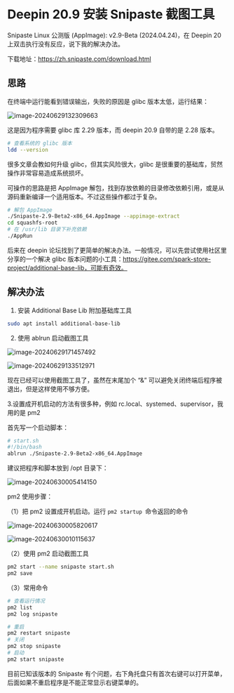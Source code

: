 # Deepin 20.9 安装 Snipaste 截图工具

Snipaste Linux 公测版 (AppImage): v2.9-Beta (2024.04.24)，在 Deepin 20 上双击执行没有反应，说下我的解决办法。

下载地址：https://zh.snipaste.com/download.html



## 思路

在终端中运行能看到错误输出，失败的原因是 glibc 版本太低，运行结果：

![image-20240629132309663](/home/yonatan/Code/yont/Yonatan-D/blog/posts/install-snipaste-on-deepin20.assets/image-20240629132309663.png)

这是因为程序需要 glibc 库 2.29 版本，而 deepin 20.9 自带的是 2.28 版本。

```bash
# 查看系统的 glibc 版本
ldd --version
```

很多文章会教如何升级 glibc，但其实风险很大，glibc 是很重要的基础库，贸然操作非常容易造成系统损坏。

可操作的思路是把 AppImage 解包，找到存放依赖的目录修改依赖引用，或是从源码重新编译一个适用版本。不过这些操作都过于复杂。

```bash
# 解包 AppImage
./Snipaste-2.9-Beta2-x86_64.AppImage --appimage-extract
cd squashfs-root
# 在 /usr/lib 目录下补充依赖
./AppRun
```

后来在 deepin 论坛找到了更简单的解决办法。一般情况，可以先尝试使用社区里分享的一个解决 glibc 版本问题的小工具：https://gitee.com/spark-store-project/additional-base-lib，可能有奇效。



## 解决办法

1. 安装 Additional Base Lib 附加基础库工具

```bash
sudo apt install additional-base-lib
```

2. 使用 ablrun 启动截图工具

![image-20240629171457492](/home/yonatan/Code/yont/Yonatan-D/blog/posts/install-snipaste-on-deepin20.assets/image-20240629171457492.png)

![image-20240629133512971](/home/yonatan/Code/yont/Yonatan-D/blog/posts/install-snipaste-on-deepin20.assets/image-20240629133512971.png)

现在已经可以使用截图工具了，虽然在末尾加个 “&” 可以避免关闭终端后程序被退出，但是这样使用不够方便。

3.设置成开机启动的方法有很多种，例如 rc.local、systemed、supervisor，我用的是 pm2

首先写一个启动脚本：

```bash
# start.sh
#!/bin/bash
ablrun ./Snipaste-2.9-Beta2-x86_64.AppImage
```

建议把程序和脚本放到 /opt 目录下：

![image-20240630005414150](/home/yonatan/Code/yont/Yonatan-D/blog/posts/install-snipaste-on-deepin20.assets/image-20240630005414150.png)

pm2 使用步骤：

（1）把 pm2 设置成开机启动。运行 `pm2 startup `命令返回的命令

![image-20240630005820617](/home/yonatan/Code/yont/Yonatan-D/blog/posts/install-snipaste-on-deepin20.assets/image-20240630005820617.png)

![image-20240630010115637](/home/yonatan/Code/yont/Yonatan-D/blog/posts/install-snipaste-on-deepin20.assets/image-20240630010115637.png)

（2）使用 pm2 启动截图工具

```bash
pm2 start --name snipaste start.sh
pm2 save
```

（3）常用命令

```bash
# 查看运行情况
pm2 list
pm2 log snipaste

# 重启
pm2 restart snipaste
# 关闭
pm2 stop snipaste
# 启动
pm2 start snipaste
```

目前已知该版本的 Snipaste 有个问题，右下角托盘只有首次右键可以打开菜单，后面如果不重启程序是不能正常显示右键菜单的。
